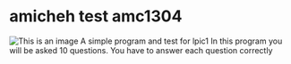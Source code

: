 # amicheh test amc1304
![This is an image](https://www.lpi.org/sites/default/files/styles/w555/public/LPIC-1_0.jpg?itok=Lj-xc63t)
A simple program and test for lpic1 In this program you will be asked 10 questions. You have to answer each question correctly
